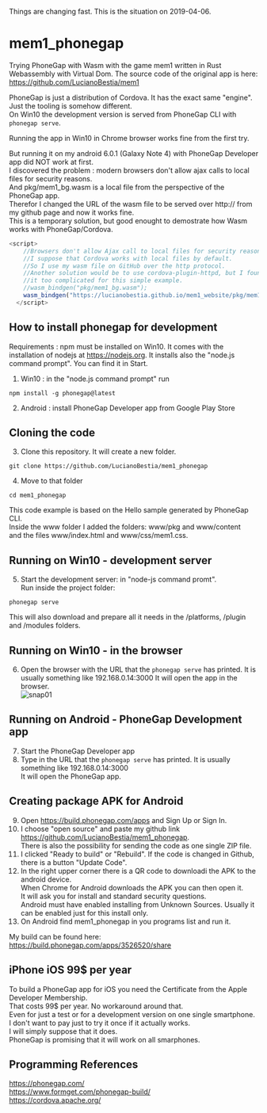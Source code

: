Things are changing fast. This is the situation on 2019-04-06.
# mem1_phonegap
Trying PhoneGap with Wasm with the game mem1 written in Rust Webassembly with Virtual Dom.
The source code of the original app is here:  
https://github.com/LucianoBestia/mem1   
  
PhoneGap is just a distribution of Cordova. It has the exact same "engine". Just the tooling is somehow different.  
On Win10 the development version is served from PhoneGap CLI with `phonegap serve`.  
  
Running the app in Win10 in Chrome browser works fine from the first try.  
  
But running it on my android 6.0.1 (Galaxy Note 4) with PhoneGap Developer app did NOT work at first.  
I discovered the problem : modern browsers don't allow ajax calls to local files for security reasons.  
And pkg/mem1_bg.wasm is a local file from the perspective of the PhoneGap app.  
Therefor I changed the URL of the wasm file to be served over http:// from my github page and now it works fine.  
This is a temporary solution, but good enought to demostrate how Wasm works with PhoneGap/Cordova.
```javascript
<script>
    //Browsers don't allow Ajax call to local files for security reasons. 
    //I suppose that Cordova works with local files by default.
    //So I use my wasm file on GitHub over the http protocol.
    //Another solution would be to use cordova-plugin-httpd, but I found 
    //it too complicated for this simple example.
    //wasm_bindgen("pkg/mem1_bg.wasm");
    wasm_bindgen("https://lucianobestia.github.io/mem1_website/pkg/mem1_bg.wasm");
  </script>
```
  
## How to install phonegap for development
Requirements : npm must be installed on Win10. It comes with the installation of nodejs at https://nodejs.org.
It installs also the "node.js command prompt". You can find it in Start.  
1. Win10 : in the "node.js command prompt" run
```
npm install -g phonegap@latest
``` 
2. Android : install PhoneGap Developer app from Google Play Store

## Cloning the code
3. Clone this repository. It will create a new folder. 
```
git clone https://github.com/LucianoBestia/mem1_phonegap
```
4. Move to that folder 
```
cd mem1_phonegap
```
This code example is based on the Hello sample generated by PhoneGap CLI.  
Inside the www folder I added the folders: www/pkg and www/content  
and the files www/index.html and www/css/mem1.css.  

## Running on Win10 - development server
5. Start the development server: in "node-js command promt".  
Run inside the project folder:
```
phonegap serve
```
This will also download and prepare all it needs in the /platforms, /plugin and /modules folders.

## Running on Win10 - in the browser
6. Open the browser with the URL that the `phonegap serve` has printed. It is usually something like 192.168.0.14:3000 
It will open the app in the browser.  
![snap01](https://user-images.githubusercontent.com/31509965/55587238-181e8200-5755-11e9-88eb-f8fb62be581e.png)

## Running on Android - PhoneGap Development app
7. Start the PhoneGap Developer app  
8. Type in the URL that the `phonegap serve` has printed. It is usually something like 192.168.0.14:3000  
It will open the PhoneGap app. 

## Creating package APK for Android
9. Open https://build.phonegap.com/apps and Sign Up or Sign In.
10. I choose "open source" and paste my github link https://github.com/LucianoBestia/mem1_phonegap.  
There is also the possibility for sending the code as one single ZIP file.  
11. I clicked "Ready to build" or "Rebuild". If the code is changed in Github, there is a button "Update Code".
12. In the right upper corner there is a QR code to downloadi the APK to the android device.  
When Chrome for Android downloads the APK you can then open it.  
It will ask you for install and standard security questions.  
Android must have enabled installing from Unknown Sources. Usually it can be enabled just for this install only.  
13. On Android find mem1_phonegap in you programs list and run it.  
  
My build can be found here:  
https://build.phonegap.com/apps/3526520/share   

## iPhone iOS 99$ per year
To build a PhoneGap app for iOS you need the Certificate from the Apple Developer Membership.  
That costs 99$ per year. No workaround around that.  
Even for just a test or for a development version on one single smartphone.   
I don't want to pay just to try it once if it actually works.  
I will simply suppose that it does.   
PhoneGap is promising that it will work on all smarphones.

## Programming References
https://phonegap.com/  
https://www.formget.com/phonegap-build/  
https://cordova.apache.org/


